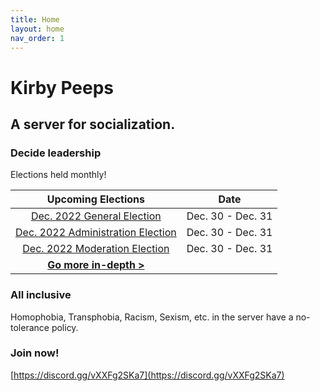 ```yaml
---
title: Home
layout: home
nav_order: 1
---
```


# Kirby Peeps
## A server for socialization.

### Decide leadership
Elections held monthly!

| Upcoming Elections                                                     | Date              |
| :---:                                                                  | :---:             |
| [Dec. 2022 General Election](/elections/dec22genresults.html)          | Dec. 30 - Dec. 31 |
| [Dec. 2022 Administration Election](/elections/dec22adminresults.html) | Dec. 30 - Dec. 31 |
| [Dec. 2022 Moderation Election](/elections/dec22modresults.html)       | Dec. 30 - Dec. 31 |
| **[Go more in-depth >](elections/elections.html)**                     |                   |

### All inclusive
Homophobia, Transphobia, Racism, Sexism, etc. in the server have a no-tolerance policy.

### Join now!
[https://discord.gg/vXXFg2SKa7](https://discord.gg/vXXFg2SKa7)